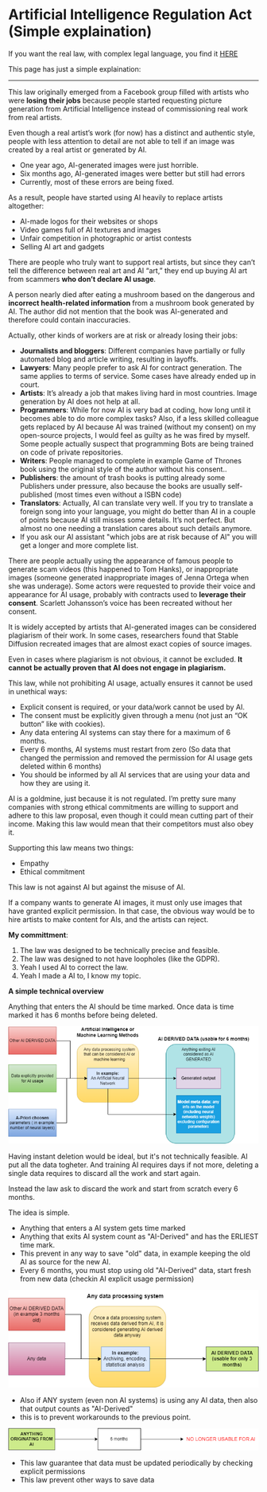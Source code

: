 # Artificial Intelligence Regulation Act (Simple explaination)

If you want the real law, with complex legal language,
you find it [HERE](https://github.com/Darelbi/Digital-Laws-Proposal/tree/main/Artificial%20Intelligence%20Regulation%20Act/AI%20Act)

This page has just a simple explaination:

_______


This law originally emerged from a Facebook group filled with artists who were 
**losing their jobs** because people started requesting picture generation from 
Artificial Intelligence instead of commissioning real work from real artists.

Even though a real artist’s work (for now) has a distinct and authentic style,
people with less attention to detail are not able to tell if an image was 
created by a real artist or generated by AI.

- One year ago, AI-generated images were just horrible. 
- Six months ago, AI-generated images were better but still had errors 
- Currently, most of these errors are being fixed.

As a result, people have started using AI heavily to replace artists altogether:

- AI-made logos for their websites or shops
- Video games full of AI textures and images
- Unfair competition in photographic or artist contests
- Selling AI art and gadgets

There are people who truly want to support real artists, but since they can’t 
tell the difference between real art and AI “art,” they end up buying AI art
from scammers **who don’t declare AI usage**.
 
A person nearly died after eating a mushroom based on the dangerous and 
**incorrect health-related information** from a mushroom book generated by AI.
The author did not mention that the book was AI-generated and therefore could
contain inaccuracies.

Actually, other kinds of workers are at risk or already losing their jobs:

- **Journalists and bloggers**: Different companies have partially or fully
automated blog and article writing, resulting in layoffs.
- **Lawyers**: Many people prefer to ask AI for contract generation. The same
applies to terms of service. Some cases have already ended up in court.
- **Artists**: It’s already a job that makes living hard in most countries. 
Image generation by AI does not help at all. 
- **Programmers**: While for now AI is very bad at coding, how long until it
becomes able to do more complex tasks? Also, if a less skilled colleague gets
replaced by AI because AI was trained (without my consent) on my open-source
projects, I would feel as guilty as he was fired by myself. 
Some people actually suspect that programming Bots are being trained on
code of private repositories.
- **Writers**: People managed to complete in example Game of Thrones book
using the original style of the author without his consent..
- **Publishers**: the amount of trash books is putting already some Publishers
under pressure, also because the books are usually self-published (most times
even without a ISBN code)
- **Translators**: Actually, AI can translate very well. If you try to 
translate a foreign song into your language, you might do better than AI in a 
couple of points because AI still misses some details. It’s not perfect. But 
almost no one needing a translation cares about such details anymore.
- If you ask our AI assistant "which jobs are at risk because of AI" you will
get a longer and more complete list.

There are people actually using the appearance of famous people to generate 
scam videos (this happened to Tom Hanks), or inappropriate images (someone 
generated inappropriate images of Jenna Ortega when she was underage). Some 
actors were requested to provide their voice and appearance for AI usage, 
probably with contracts used to **leverage their consent**. Scarlett 
Johansson’s voice has been recreated without her consent.

It is widely accepted by artists that AI-generated images can be considered 
plagiarism of their work. In some cases, researchers found that Stable 
Diffusion recreated images that are almost exact copies of source images.

Even in cases where plagiarism is not obvious, it cannot be excluded. 
**It cannot be actually proven that AI does not engage in plagiarism.**


This law, while not prohibiting AI usage, actually ensures it cannot be used
in unethical ways:

- Explicit consent is required, or your data/work cannot be used by AI.
- The consent must be explicitly given through a menu (not just an 
“OK button” like with cookies).
- Any data entering AI systems can stay there for a maximum of 6 months.
- Every 6 months, AI systems must restart from zero (So data that changed the 
permission and removed the permission for AI usage gets deleted within 6 months)
- You should be informed by all AI services that are using your data and how 
they are using it.

AI is a goldmine, just because it is not regulated. I’m pretty sure many 
companies with strong ethical commitments are willing to support and adhere
to this law proposal, even though it could mean cutting part of their income. 
Making this law would mean that their competitors must also obey it.

Supporting this law means two things:

- Empathy
- Ethical commitment

This law is not against AI but against the misuse of AI.

If a company wants to generate AI images, it must only use images that have
granted explicit permission. In that case, the obvious way would be to hire
artists to make content for AIs, and the artists can reject.


**My committment**:

1. The law was designed to be technically precise and feasible.
2. The law was designed to not have loopholes (like the GDPR).
3. Yeah I used AI to correct the law.
4. Yeah I made a AI to, I know my topic. 

**A simple technical overview**

Anything that enters the AI should be time marked.
Once data is time marked it has 6 months before being deleted.

<img src="https://raw.githubusercontent.com/Darelbi/Digital-Laws-Proposal/main/Artificial%20Intelligence%20Regulation%20Act/OriginOfDerivedData.png" alt="Creative Commons">

Having instant deletion would be ideal, but it's not technically feasible.
AI put all the data togheter. And training AI requires days if not more, deleting
a single data requires to discard all the work and start again.

Instead the law ask to discard the work and start from scratch every 6 months.


The idea is simple.

 - Anything that enters a AI system gets time marked
 - Anything that exits AI system count as "AI-Derived" and has the ERLIEST time mark.
 - This prevent in any way to save "old" data, in example keeping the old AI as source for the new AI.
 - Every 6 months, you must stop using old "AI-Derived" data, start fresh from
new data (checkin AI explicit usage permission)
 
<img src="https://github.com/Darelbi/Digital-Laws-Proposal/blob/main/Artificial%20Intelligence%20Regulation%20Act/ProcessingOfDerivedData.png?raw=true" alt="Creative Commons">

- Also if ANY system (even non AI systems) is using any AI data, then also that output counts as "AI-Derived"
- this is to prevent workarounds to the previous point.

<img src="https://github.com/Darelbi/Digital-Laws-Proposal/blob/main/Artificial%20Intelligence%20Regulation%20Act/ElapsingOfData.png?raw=true" alt="Creative Commons">

- This law guarantee that data must be updated periodically by checking explicit permissions
- This law prevent other ways to save data
